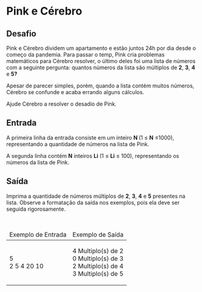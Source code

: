 <h1>Pink e Cérebro</h1>

<div><div>
<h2>Desafio</h2>

<p>Pink e Cérebro dividem um apartamento e estão juntos 24h por dia desde o começo da pandemia. Para passar o temp, Pink cria problemas matemáticos para Cérebro resolver, o último deles foi&nbsp;uma lista de números com a seguinte pergunta:&nbsp;quantos números da lista são múltiplos de <strong>2</strong>, <strong>3</strong>, <strong>4</strong> e <strong>5?</strong></p>

<p>Apesar de parecer simples, porém, quando a lista contém muitos números, Cérebro se confunde e acaba errando alguns cálculos.</p>

<p>Ajude Cérebro a resolver o desadio de Pink.</p>
</div>

<h2>Entrada</h2>

<div>
<p>A primeira linha da entrada consiste em um inteiro <strong>N </strong>(1 ≤ <strong>N</strong> ≤1000), representando a quantidade de números na lista de Pink.</p>

<p>A segunda linha contém <strong>N</strong> inteiros <strong>Li</strong> (1 ≤ <strong>Li</strong> ≤ 100), representando os números da lista de Pink.</p>
</div>

<h2>Saída</h2>

<div>
<p>Imprima a quantidade de números múltiplos de <strong>2</strong>, <strong>3</strong>, <strong>4</strong> e <strong>5</strong> presentes na lista. Observe a formatação da saída nos exemplos, pois ela deve ser seguida rigorosamente.</p>
</div>

<div>&nbsp;</div>

<table>
	<thead>
		<tr>
			<td>Exemplo de Entrada</td>
			<td>Exemplo de Saída</td>
		</tr>
	</thead>
	<tbody>
		<tr>
			<td>
			<p>5<br>
			2 5 4 20 10</p>
			</td>
			<td>
			<p>4 Multiplo(s) de 2<br>
			0 Multiplo(s) de 3<br>
			2 Multiplo(s) de 4<br>
			3 Multiplo(s) de 5</p>
			</td>
		</tr>
	</tbody>
</table>

<div>&nbsp;</div> <br><br></div>